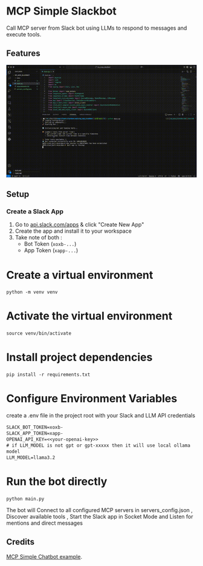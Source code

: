 # MCP Simple Slackbot

Call MCP server from Slack bot using LLMs to respond to messages and execute tools.

## Features

![demo](/attachments/output.gif)

## Setup

### Create a Slack App

1. Go to [api.slack.com/apps](https://api.slack.com/apps) & click "Create New App"
2. Create the app and install it to your workspace
3. Take note of both :
   - Bot Token (`xoxb-...`)
   - App Token (`xapp-...`)

# Create a virtual environment

```python -m venv venv```

# Activate the virtual environment

```source venv/bin/activate```

# Install project dependencies

```pip install -r requirements.txt```

# Configure Environment Variables

create a .env file in the project root with your Slack and LLM API credentials

```
SLACK_BOT_TOKEN=xoxb-
SLACK_APP_TOKEN=xapp-
OPENAI_API_KEY=<<your-openai-key>>
# if LLM_MODEL is not gpt or gpt-xxxxx then it will use local ollama model
LLM_MODEL=llama3.2
```

# Run the bot directly

```python main.py```

The bot will Connect to all configured MCP servers in servers_config.json , Discover available tools , Start the Slack app in Socket Mode and Listen for mentions and direct messages

## Credits

[MCP Simple Chatbot example](https://github.com/modelcontextprotocol/python-sdk/tree/main/examples/clients/simple-chatbot).
